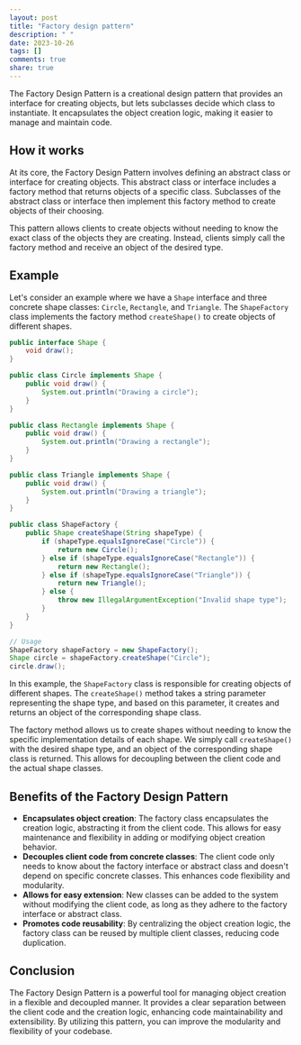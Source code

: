 ```yaml
---
layout: post
title: "Factory design pattern"
description: " "
date: 2023-10-26
tags: []
comments: true
share: true
---
```


The Factory Design Pattern is a creational design pattern that provides an interface for creating objects, but lets subclasses decide which class to instantiate. It encapsulates the object creation logic, making it easier to manage and maintain code.

## How it works

At its core, the Factory Design Pattern involves defining an abstract class or interface for creating objects. This abstract class or interface includes a factory method that returns objects of a specific class. Subclasses of the abstract class or interface then implement this factory method to create objects of their choosing.

This pattern allows clients to create objects without needing to know the exact class of the objects they are creating. Instead, clients simply call the factory method and receive an object of the desired type.

## Example

Let's consider an example where we have a `Shape` interface and three concrete shape classes: `Circle`, `Rectangle`, and `Triangle`. The `ShapeFactory` class implements the factory method `createShape()` to create objects of different shapes.

```java
public interface Shape {
    void draw();
}

public class Circle implements Shape {
    public void draw() {
        System.out.println("Drawing a circle");
    }
}

public class Rectangle implements Shape {
    public void draw() {
        System.out.println("Drawing a rectangle");
    }
}

public class Triangle implements Shape {
    public void draw() {
        System.out.println("Drawing a triangle");
    }
}

public class ShapeFactory {
    public Shape createShape(String shapeType) {
        if (shapeType.equalsIgnoreCase("Circle")) {
            return new Circle();
        } else if (shapeType.equalsIgnoreCase("Rectangle")) {
            return new Rectangle();
        } else if (shapeType.equalsIgnoreCase("Triangle")) {
            return new Triangle();
        } else {
            throw new IllegalArgumentException("Invalid shape type");
        }
    }
}

// Usage
ShapeFactory shapeFactory = new ShapeFactory();
Shape circle = shapeFactory.createShape("Circle");
circle.draw();
```

In this example, the `ShapeFactory` class is responsible for creating objects of different shapes. The `createShape()` method takes a string parameter representing the shape type, and based on this parameter, it creates and returns an object of the corresponding shape class.

The factory method allows us to create shapes without needing to know the specific implementation details of each shape. We simply call `createShape()` with the desired shape type, and an object of the corresponding shape class is returned. This allows for decoupling between the client code and the actual shape classes.

## Benefits of the Factory Design Pattern

- **Encapsulates object creation**: The factory class encapsulates the creation logic, abstracting it from the client code. This allows for easy maintenance and flexibility in adding or modifying object creation behavior.
- **Decouples client code from concrete classes**: The client code only needs to know about the factory interface or abstract class and doesn't depend on specific concrete classes. This enhances code flexibility and modularity.
- **Allows for easy extension**: New classes can be added to the system without modifying the client code, as long as they adhere to the factory interface or abstract class.
- **Promotes code reusability**: By centralizing the object creation logic, the factory class can be reused by multiple client classes, reducing code duplication.

## Conclusion

The Factory Design Pattern is a powerful tool for managing object creation in a flexible and decoupled manner. It provides a clear separation between the client code and the creation logic, enhancing code maintainability and extensibility. By utilizing this pattern, you can improve the modularity and flexibility of your codebase.